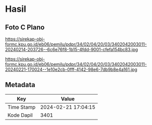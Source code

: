 # Hasil

## Foto C Plano

https://sirekap-obj-formc.kpu.go.id/eb06/pemilu/pdpr/34/02/04/20/03/3402042003011-20240214-203726--6c6e76f8-1b15-4fdd-9001-cfefa154bc83.jpg

https://sirekap-obj-formc.kpu.go.id/eb06/pemilu/pdpr/34/02/04/20/03/3402042003011-20240221-170024--1e10e2cb-0fff-4142-98e6-7db9b8e4a161.jpg


## Metadata

| Key        | Value               |
| ---------- | ------------------- |
| Time Stamp | 2024-02-21 17:04:15 |
| Kode Dapil | 3401                |



